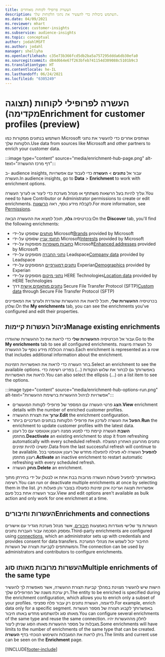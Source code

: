 ```yaml
---
title: העשרת פרופילי לקוחות מאוחדים
description: השתמש ביכולות כדי להעשיר את נתוני הלקוחות שלך.
ms.date: 04/09/2021
ms.reviewer: mhart
ms.service: customer-insights
ms.subservice: audience-insights
ms.topic: conceptual
author: jodahlMSFT
ms.author: jodahl
manager: shellyha
ms.openlocfilehash: c35e73b366fcd5db2ba5a757295ddda6db30efa0
ms.sourcegitcommit: d84d664e67f263bfeb741154d309088c5101b9c3
ms.translationtype: HT
ms.contentlocale: he-IL
ms.lasthandoff: 06/24/2021
ms.locfileid: "6305249"
---
```

# <a name="enrichment-for-customer-profiles-preview"></a><span data-ttu-id="33fd7-103">העשרה לפרופילי לקוחות (תצוגה מקדימה)</span><span class="sxs-lookup"><span data-stu-id="33fd7-103">Enrichment for customer profiles (preview)</span></span>

<span data-ttu-id="33fd7-104">השתמש בנתונים ממקורות כמו Microsoft ושותפים אחרים כדי להעשיר את נתוני הלקוחות שלך.</span><span class="sxs-lookup"><span data-stu-id="33fd7-104">Use data from sources like Microsoft and other partners to enrich your customer data.</span></span>

:::image type="content" source="media/enrichment-hub-page.png" alt-text="דף מרכז ההעשרה":::

<span data-ttu-id="33fd7-106">ב- audience insights, עבור אל **נתונים** > **העשרה** כדי לעבוד עם אפשרויות העשרה.</span><span class="sxs-lookup"><span data-stu-id="33fd7-106">In audience insights, go to **Data** > **Enrichment** to work with enrichment options.</span></span>  

<span data-ttu-id="33fd7-107">עליך להיות בעל הרשאות משתתף או מנהל מערכת כדי ליצור או לערוך העשרה.</span><span class="sxs-lookup"><span data-stu-id="33fd7-107">You need to have Contributor or Administrator permissions to create or edit enrichments.</span></span> <span data-ttu-id="33fd7-108">לקבלת מידע נוסף, ראה [הרשאות](permissions.md).</span><span class="sxs-lookup"><span data-stu-id="33fd7-108">For more information, see [Permissions](permissions.md).</span></span>

<span data-ttu-id="33fd7-109">בכרטיסיה **גלה**, תוכל למצוא את ההעשרה הבאה:</span><span class="sxs-lookup"><span data-stu-id="33fd7-109">On the **Discover** tab, you'll find the following enrichments:</span></span>

- <span data-ttu-id="33fd7-110">[מותגים](enrichment-microsoft.md) שסופקו על-ידי Microsoft</span><span class="sxs-lookup"><span data-stu-id="33fd7-110">[Brands](enrichment-microsoft.md) provided by Microsoft</span></span>
- <span data-ttu-id="33fd7-111">[תחומי עניין](enrichment-microsoft.md) שסופקו על-ידי Microsoft</span><span class="sxs-lookup"><span data-stu-id="33fd7-111">[Interests](enrichment-microsoft.md) provided by Microsoft</span></span>
- <span data-ttu-id="33fd7-112">[כתובות משופרות](enrichment-enhanced-addresses.md) מסופקות על-ידי Microsoft</span><span class="sxs-lookup"><span data-stu-id="33fd7-112">[Enhanced addresses](enrichment-enhanced-addresses.md) provided by Microsoft</span></span>
- <span data-ttu-id="33fd7-113">[נתוני החברה](enrichment-leadspace.md) מסופקים על-ידי Leadspace</span><span class="sxs-lookup"><span data-stu-id="33fd7-113">[Company data](enrichment-leadspace.md) provided by Leadspace</span></span>
- <span data-ttu-id="33fd7-114">[נתונים דמוגרפיים](enrichment-experian.md) המסופקים על-ידי Experian</span><span class="sxs-lookup"><span data-stu-id="33fd7-114">[Demographics](enrichment-experian.md) provided by Experian</span></span>
- <span data-ttu-id="33fd7-115">[נתוני מיקום](enrichment-here.md) מסופקים על-ידי HERE Technologies</span><span class="sxs-lookup"><span data-stu-id="33fd7-115">[Location data](enrichment-here.md) provided by HERE Technologies</span></span>
- <span data-ttu-id="33fd7-116">[נתונים מותאמים אישית](enrichment-SFTP-custom-import.md) דרך Secure File Transfer Protocol‏ (SFTP)</span><span class="sxs-lookup"><span data-stu-id="33fd7-116">[Custom data](enrichment-SFTP-custom-import.md) through Secure File Transfer Protocol (SFTP)</span></span>

<span data-ttu-id="33fd7-117">בכרטיסיה **ההעשרות שלי**, תוכל לראות את ההעשרות שהגדרת ולערוך את המאפיינים שלהן.</span><span class="sxs-lookup"><span data-stu-id="33fd7-117">On the **My enrichments** tab, you can see the enrichments you've configured and edit their properties.</span></span>

## <a name="manage-existing-enrichments"></a><span data-ttu-id="33fd7-118">ניהול העשרות קיימות</span><span class="sxs-lookup"><span data-stu-id="33fd7-118">Manage existing enrichments</span></span>

<span data-ttu-id="33fd7-119">עבור אל הכרטיסיה **ההעשרות שלי** כדי לראות את כל ההעשרות שהוגדרו.</span><span class="sxs-lookup"><span data-stu-id="33fd7-119">Go to the **My enrichments** tab to see all configured enrichments.</span></span> <span data-ttu-id="33fd7-120">כל העשרה מיוצגת כשורה הכוללת מידע נוסף על ההעשרה.</span><span class="sxs-lookup"><span data-stu-id="33fd7-120">Each enrichment is represented as a row that includes additional information about the enrichment.</span></span>

<span data-ttu-id="33fd7-121">בחר העשרה כדי לראות את האפשרויות הזמינות.</span><span class="sxs-lookup"><span data-stu-id="33fd7-121">Select an enrichment to see the available options.</span></span> <span data-ttu-id="33fd7-122">באפשרותך גם לבחור את שלוש הנקודות (...) בפריט רשימה כדי לראות את האפשרויות.</span><span class="sxs-lookup"><span data-stu-id="33fd7-122">You can also select the ellipsis (...) on a list item to see the options.</span></span>

:::image type="content" source="media/enrichment-hub-options-run.png" alt-text="אפשרויות לניהול ההעשרות ברשימת ההעשרות":::

- <span data-ttu-id="33fd7-124">**הצג** פרטי העשרה עם המספר של פרופילי לקוחות המועשרים.</span><span class="sxs-lookup"><span data-stu-id="33fd7-124">**View** enrichment details with the number of enriched customer profiles.</span></span>
- <span data-ttu-id="33fd7-125">**ערוך** את תצורת ההעשרה.</span><span class="sxs-lookup"><span data-stu-id="33fd7-125">**Edit** the enrichment configuration.</span></span>
- <span data-ttu-id="33fd7-126">**הפעל** את העשרה לעדכון את פרופילי הלקוחות בנתונים העדכניים ביותר.</span><span class="sxs-lookup"><span data-stu-id="33fd7-126">**Run** the enrichment to update customer profiles with the latest data.</span></span>
- <span data-ttu-id="33fd7-127">**השבת** העשרה קיימת כדי למנוע ממנה רענון אוטומטי עם כל רענון מתוזמן.</span><span class="sxs-lookup"><span data-stu-id="33fd7-127">**Deactivate** an existing enrichment to stop it from refreshing automatically with every scheduled refresh.</span></span> <span data-ttu-id="33fd7-128">נתונים מהרענון האחרון המוצלח ימשיכו להיות זמינים.</span><span class="sxs-lookup"><span data-stu-id="33fd7-128">Data from the last successful refresh will continue to be available.</span></span> <span data-ttu-id="33fd7-129">**להפעיל** העשרה לא פעילה להפעלה מחדש של רענון אוטומטי בכל רענון מתוזמן.</span><span class="sxs-lookup"><span data-stu-id="33fd7-129">**Activate** an inactive enrichment to restart automatic refreshing with every scheduled refresh.</span></span>
- <span data-ttu-id="33fd7-130">**מחק** העשרה.</span><span class="sxs-lookup"><span data-stu-id="33fd7-130">**Delete** an enrichment.</span></span>

<span data-ttu-id="33fd7-131">באפשרותך להפעיל פעולות העשרה מרובות בבת אחת או לבטלן על ידי בחירתן מתוך רשימה.</span><span class="sxs-lookup"><span data-stu-id="33fd7-131">You can run or deactivate multiple enrichments at once by selecting them in the list.</span></span> <span data-ttu-id="33fd7-132">אפשרויות תצוגה ועריכה אינן זמינות כפעולה בצובר והן פועלות רק עבור העשרה אחת בכל פעם.</span><span class="sxs-lookup"><span data-stu-id="33fd7-132">View and edit options aren't available as bulk action and only work for one enrichment at a time.</span></span>

## <a name="enrichments-and-connections"></a><span data-ttu-id="33fd7-133">העשרות וחיבורים</span><span class="sxs-lookup"><span data-stu-id="33fd7-133">Enrichments and connections</span></span>

<span data-ttu-id="33fd7-134">העשרות צד שלישי מוגדרות באמצעות [חיבורים](connections.md), אשר מנהל מערכת מגדיר עם אישורים ומספק הסכמה עבור העברות נתונים.</span><span class="sxs-lookup"><span data-stu-id="33fd7-134">Third-party enrichments are configured using [connections](connections.md), which an administrator sets up with credentials and provides consent for data transfers.</span></span> <span data-ttu-id="33fd7-135">החיבור יכול לשמש את מנהלי המערכת והמשתתפים לקביעת תצורה של העשרות.</span><span class="sxs-lookup"><span data-stu-id="33fd7-135">The connection can be used by administrators and contributors to configure enrichments.</span></span>  

## <a name="multiple-enrichments-of-the-same-type"></a><span data-ttu-id="33fd7-136">העשרות מרובות מאותו סוג</span><span class="sxs-lookup"><span data-stu-id="33fd7-136">Multiple enrichments of the same type</span></span>

<span data-ttu-id="33fd7-137">הישות שיש להעשיר מצוינת במהלך קביעת תצורת ההעשרה, אשר מאפשרת לך להעשיר רק ערכת משנה של הפרופילים שלך.</span><span class="sxs-lookup"><span data-stu-id="33fd7-137">The entity to be enriched is specified during the enrichment configuration, which allows you to enrich only a subset of your profiles.</span></span> <span data-ttu-id="33fd7-138">לדוגמה, העשרת נתונים רק עבור פלח ספציפי.</span><span class="sxs-lookup"><span data-stu-id="33fd7-138">For example, enrich data only for a specific segment.</span></span> <span data-ttu-id="33fd7-139">באפשרותך לקבוע תצורה של מספר העשרות מאותו סוג ולהשתמש מחדש באותו חיבור.</span><span class="sxs-lookup"><span data-stu-id="33fd7-139">You can configure several enrichments of the same type and reuse the same connection.</span></span> <span data-ttu-id="33fd7-140">לחלק מההעשרות יהיו מגבלות על מספר ההעשרות מאותו הסוג שניתן ליצור.</span><span class="sxs-lookup"><span data-stu-id="33fd7-140">Some enrichments will have limits to the number of enrichments of the same type that can be created.</span></span> <span data-ttu-id="33fd7-141">ניתן לראות את המגבלות והשימוש הנוכחי בדף **העשרה**.</span><span class="sxs-lookup"><span data-stu-id="33fd7-141">The limits and current use can be seen on the **Enrichment** page.</span></span>

[!INCLUDE[footer-include](../includes/footer-banner.md)]
